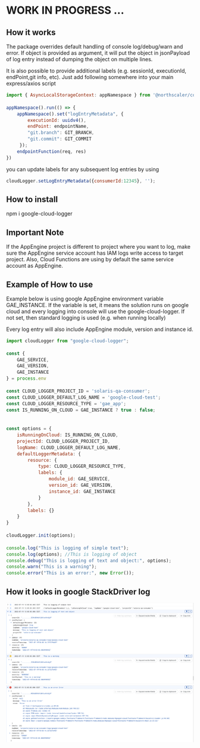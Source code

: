 # WORK IN PROGRESS ...

## How it works

The package overrides default handling of console log/debug/warn and error. If object is provided as argument, it will put the object in jsonPayload of log entry instead of dumping the object on multiple lines.

It is also possible to provide additional labels (e.g. sessionId, executionId, endPoint,git info, etc). Just add following somewhere into your main express/axios script

```javascript
import { AsyncLocalStorageContext: appNamespace } from '@northscaler/continuation-local-storage'; // prerequisite:  Node.js >= 12.17.0

appNamespace().run(() => {
    appNamespace().set("logEntryMetadata", {
        executionId: uuidv4(),
        endPoint: endpointName,
        "git.branch": GIT_BRANCH,
        "git.commit": GIT_COMMIT
     });
    endpointFunction(req, res)
})

```
you can update labels for any subsequent log entries by using

```javascript
cloudLogger.setLogEntryMetadata({consumerId:12345}, '');
```

## How to install

npm i google-cloud-logger 

## Important Note

If the AppEngine project is different to project where you want to log, make sure the AppEngine service account has IAM logs write access to target project. Also, Cloud Functions are using by default the same service account as AppEngine.

## Example of How to use

Example below is using google AppEngine environment variable GAE_INSTANCE. If the variable is set, it means the solution runs on google cloud and every logging into console will use the google-cloud-logger. If not set, then standard logging is used (e.g. when running locally)

Every log entry will also include AppEngine module, version and instance id.

```javascript
import cloudLogger from "google-cloud-logger";

const {
    GAE_SERVICE,
    GAE_VERSION,
    GAE_INSTANCE
} = process.env

const CLOUD_LOGGER_PROJECT_ID = 'solaris-qa-consumer';
const CLOUD_LOGGER_DEFAULT_LOG_NAME = 'google-cloud-test';
const CLOUD_LOGGER_RESOURCE_TYPE = 'gae_app';
const IS_RUNNING_ON_CLOUD = GAE_INSTANCE ? true : false;


const options = {
    isRunningOnCloud: IS_RUNNING_ON_CLOUD,
    projectId: CLOUD_LOGGER_PROJECT_ID,
    logName: CLOUD_LOGGER_DEFAULT_LOG_NAME,
    defaultLoggerMetadata: {
        resource: {
            type: CLOUD_LOGGER_RESOURCE_TYPE,
            labels: {
                module_id: GAE_SERVICE,
                version_id: GAE_VERSION,
                instance_id: GAE_INSTANCE
            }
        },
        labels: {}
    }
}

cloudLogger.init(options);

console.log("This is logging of simple text");
console.log(options); //This is logging of object
console.debug("This is logging of text and object:", options);
console.warn("This is a warning");
console.error("This is an error:", new Error());
```

## How it looks in google StackDriver log

![StackDriver log](./assets/img1.png "")
![StackDriver log](./assets/img2.png "")









